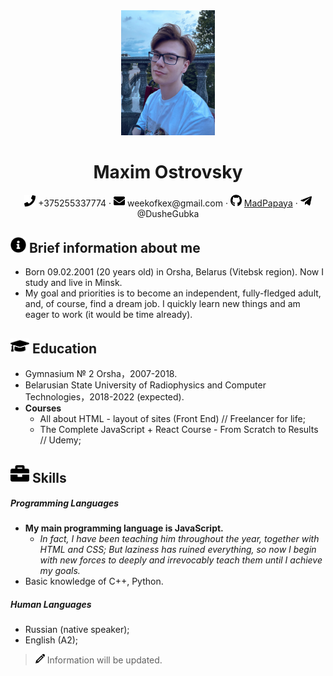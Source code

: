 <center><img src="assets/photo.jpg" width="150px" class="round">

# Maxim Ostrovsky

<div><span><img src="assets/phone.svg" width="18px"> +375255337774 </span> · <span> <img src="assets/email.svg" width="18px"> weekofkex@gmail.com </span> · <span> <img src="assets/github.svg" width="18px"> <a href="https://github.com/MadPapaya">MadPapaya</a> </span> · <span><img src="assets/tg.svg" width="18px"> @DusheGubka</span> </div>

</center>

## <img src="assets/info.svg" width="25px"> Brief information about me

*   Born 09.02.2001 (20 years old) in Orsha, Belarus (Vitebsk region). Now I study and live in Minsk.
*   My goal and priorities is to become an independent, fully-fledged adult, and, of course, find a dream job. I quickly learn new things and am eager to work (it would be time already).

## <img src="assets/graduation.svg" width="30px"> Education

*   Gymnasium № 2 Orsha，2007-2018.
*   Belarusian State University of Radiophysics and Computer Technologies，2018-2022 (expected).
*   **Courses**
    *   All about HTML - layout of sites (Front End) // Freelancer for life;
    *   The Complete JavaScript + React Course - From Scratch to Results // Udemy;

## <img src="assets/work.svg" width="30px"> Skills

##### Programming Languages

*   **My main programming language is JavaScript.**
    *   _In fact, I have been teaching him throughout the year, together with HTML and CSS; But laziness has ruined everything, so now I begin with new forces to deeply and irrevocably teach them until I achieve my goals._
*   Basic knowledge of C++, Python.

##### Human Languages

*   Russian (native speaker);
*   English (A2);

> <img src="assets/pen.png" width="15"> Information will be updated.
